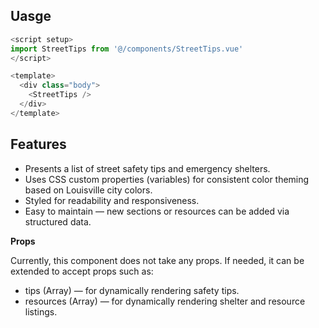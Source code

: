 ## Uasge 

```javascript 
<script setup>
import StreetTips from '@/components/StreetTips.vue'
</script>

<template>
  <div class="body">
    <StreetTips />
  </div>
</template>
```

## Features

- Presents a list of street safety tips and emergency shelters.
- Uses CSS custom properties (variables) for consistent color theming based on Louisville city colors.
- Styled for readability and responsiveness.
- Easy to maintain — new sections or resources can be added via structured data.

**Props**

Currently, this component does not take any props.
If needed, it can be extended to accept props such as:

- tips (Array) — for dynamically rendering safety tips.
- resources (Array) — for dynamically rendering shelter and resource listings.